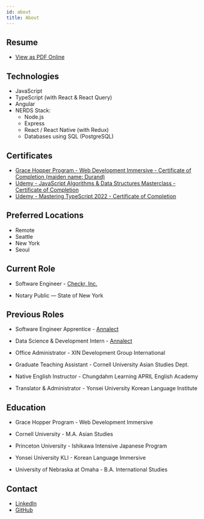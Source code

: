 ```yaml
---
id: about
title: About
---
```


## Resume

- <a href="https://kateres2021.s3.amazonaws.com/Katherine-Lee-Resume.pdf">View as PDF Online</a>

## Technologies

- JavaScript
- TypeScript (with React & React Query)
- Angular
- NERDS Stack:
  - Node.js
  - Express
  - React / React Native (with Redux)
  - Databases using SQL (PostgreSQL)

## Certificates

- <a href="https://kateres2021.s3.amazonaws.com/Katherine+Durand+GH+Certificate+of+Completion.pdf">Grace Hopper Program - Web Development Immersive - Certificate of Completion (maiden name: Durand)</a>
- <a href="https://www.udemy.com/certificate/UC-010cfcda-2c7f-4d7c-8782-ae1d4c319313/">Udemy - JavaScript Algorithms & Data Structures Masterclass - Certificate of Completion</a>
- <a href="https://www.udemy.com/certificate/UC-01e07e07-5a7d-483f-a1d1-55286702e6c7/">Udemy - Mastering TypeScript 2022 - Certificate of Completion</a>

## Preferred Locations

- Remote
- Seattle
- New York
- Seoul

## Current Role

- Software Engineer - <a href="https://www.checkr.com/">Checkr, Inc.</a>

- Notary Public — State of New York

## Previous Roles

- Software Engineer Apprentice - <a href="https://www.annalect.com/">Annalect</a>

- Data Science & Development Intern - <a href="https://www.annalect.com/">Annalect</a>

- Office Administrator - XIN Development Group International

- Graduate Teaching Assistant - Cornell University Asian Studies Dept.

- Native English Instructor - Chungdahm Learning APRIL English Academy

- Translator & Administrator - Yonsei University Korean Language Institute

## Education

- Grace Hopper Program - Web Development Immersive

- Cornell University - M.A. Asian Studies

- Princeton University - Ishikawa Intensive Japanese Program

- Yonsei University KLI - Korean Language Immersive

- University of Nebraska at Omaha - B.A. International Studies

## Contact

- <a href="https://www.linkedin.com/in/katherinelee703/">LinkedIn</a>
- <a href="https://github.com/katherinelee703">GitHub</a>
